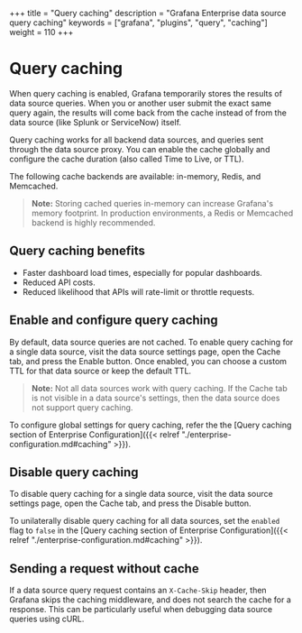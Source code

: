 +++
title = "Query caching"
description = "Grafana Enterprise data source query caching"
keywords = ["grafana", "plugins", "query", "caching"]
weight = 110
+++

# Query caching

When query caching is enabled, Grafana temporarily stores the results of data source queries. When you or another user submit the exact same query again, the results will come back from the cache instead of from the data source (like Splunk or ServiceNow) itself.

Query caching works for all backend data sources, and queries sent through the data source proxy. You can enable the cache globally and configure the cache duration (also called Time to Live, or TTL).

The following cache backends are available: in-memory, Redis, and Memcached.

> **Note:** Storing cached queries in-memory can increase Grafana's memory footprint. In production environments, a Redis or Memcached backend is highly recommended.

## Query caching benefits

- Faster dashboard load times, especially for popular dashboards.
- Reduced API costs.
- Reduced likelihood that APIs will rate-limit or throttle requests.

## Enable and configure query caching

By default, data source queries are not cached. To enable query caching for a single data source, visit the data source settings page, open the Cache tab, and press the Enable button. Once enabled, you can choose a custom TTL for that data source or keep the default TTL.

> **Note:** Not all data sources work with query caching. If the Cache tab is not visible in a data source's settings, then the data source does not support query caching.

To configure global settings for query caching, refer the the [Query caching section of Enterprise Configuration]({{< relref "./enterprise-configuration.md#caching" >}}).

## Disable query caching

To disable query caching for a single data source, visit the data source settings page, open the Cache tab, and press the Disable button.

To unilaterally disable query caching for all data sources, set the `enabled` flag to `false` in the [Query caching section of Enterprise Configuration]({{< relref "./enterprise-configuration.md#caching" >}}).

## Sending a request without cache

If a data source query request contains an `X-Cache-Skip` header, then Grafana skips the caching middleware, and does not search the cache for a response. This can be particularly useful when debugging data source queries using cURL.
